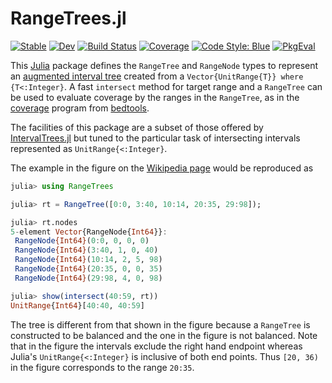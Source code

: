 # RangeTrees.jl

[![Stable](https://img.shields.io/badge/docs-stable-blue.svg)](https://dmbates.github.io/RangeTrees.jl/stable/)
[![Dev](https://img.shields.io/badge/docs-dev-blue.svg)](https://dmbates.github.io/RangeTrees.jl/dev/)
[![Build Status](https://github.com/dmbates/RangeTrees.jl/actions/workflows/CI.yml/badge.svg?branch=main)](https://github.com/dmbates/RangeTrees.jl/actions/workflows/CI.yml?query=branch%3Amain)
[![Coverage](https://codecov.io/gh/dmbates/RangeTrees.jl/branch/main/graph/badge.svg)](https://codecov.io/gh/dmbates/RangeTrees.jl)
[![Code Style: Blue](https://img.shields.io/badge/code%20style-blue-4495d1.svg)](https://github.com/invenia/BlueStyle)
[![PkgEval](https://JuliaCI.github.io/NanosoldierReports/pkgeval_badges/R/RangeTrees.svg)](https://JuliaCI.github.io/NanosoldierReports/pkgeval_badges/report.html)

This [Julia](https://julialang.org) package defines the `RangeTree` and `RangeNode` types to represent an [augmented interval tree](https://en.wikipedia.org/wiki/Interval_tree#Augmented_tree) created from a `Vector{UnitRange{T}} where {T<:Integer}`.
A fast `intersect` method for target range and a `RangeTree` can be used to evaluate coverage by the ranges in the `RangeTree`, as in the [coverage](https://bedtools.readthedocs.io/en/latest/content/tools/coverage.html) program from
[bedtools](https://bedtools.readthedocs.io/en/latest/index.html).

The facilities of this package are a subset of those offered by [IntervalTrees.jl](http://github.com/BioJulia/IntervalTrees.jl) but tuned to the particular task of intersecting intervals represented as `UnitRange{<:Integer}`.

The example in the figure on the [Wikipedia page](https://en.wikipedia.org/wiki/Interval_tree#Augmented_tree) would be reproduced as
```julia
julia> using RangeTrees

julia> rt = RangeTree([0:0, 3:40, 10:14, 20:35, 29:98]); 

julia> rt.nodes
5-element Vector{RangeNode{Int64}}:
 RangeNode{Int64}(0:0, 0, 0, 0)
 RangeNode{Int64}(3:40, 1, 0, 40)
 RangeNode{Int64}(10:14, 2, 5, 98)
 RangeNode{Int64}(20:35, 0, 0, 35)
 RangeNode{Int64}(29:98, 4, 0, 98)

julia> show(intersect(40:59, rt))
UnitRange{Int64}[40:40, 40:59]
```

The tree is different from that shown in the figure because a `RangeTree` is constructed to be balanced and the one in the figure is not balanced.
Note that in the figure the intervals exclude the right hand endpoint whereas Julia's `UnitRange{<:Integer}` is inclusive of both end points.
Thus `[20, 36)` in the figure corresponds to the range `20:35`.